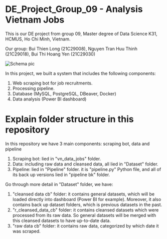 # DE_Project_Group_09 - Analysis Vietnam Jobs
This is our DE project from group 09, Master degree of Data Science K31, HCMUS, Ho Chi Minh, Vietnam.

Our group: Bui Thien Long (21C29008), Nguyen Tran Huu Thinh (21C29018), Bui Thi Hoang Yen (21C29030)

![Schema pic](https://user-images.githubusercontent.com/67893231/222876032-c60b63ed-11d9-4ce8-984d-b621160027d8.PNG)

In this project, we built a system that includes the following components:
1. Web scraping bot for job recruitments.
2. Processing pipeline.
3. Database (MySQL, PostgreSQL, DBeaver, Docker)
4. Data analysis (Power BI dashboard)

# Explain folder structure in this repository
In this repository we have 3 main components: scraping bot, data and pipeline

1. Scraping bot: lied in "vn_data_jobs" folder.
2. Data: including raw data and cleansed data, all lied in "Dataset" folder.
3. Pipeline: lied in "Pipeline" folder. it is "pipeline.py" Python file, and all of its back up versions lied in "pipeline bk" folder.

Go through more detail in "Dataset" folder, we have:
1. "cleansed data cb" folder: it contains general datasets, which will be loaded directly into dashboard (Power BI for example). Moreover, it also contains back up dataset folders, which is previous datasets in the past.
2. "r_cleansed_data_cb" folder: it contains cleansed datasets which were processed from its raw data. So general datasets will be merged with this cleansed datasets to have up-to-date data.
3. "raw data cb" folder: it contains raw data, categorized by which date it was scraped.



